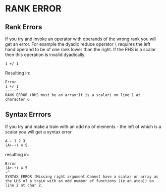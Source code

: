 # RANK ERROR

## Rank Errors

If you try and invoke an operator with operands of the wrong rank you will get an error. For example the dyadic reduce operator `\` requires the left hand operand to be of one rank lower than the right. If the RHS is a scalar then this operation is invalid dyadically.

```pometo
1 +/ 1
```

Resulting in:

```pometo_results
Error
1 +/ 1
-----^
RANK ERROR (RHS must be an array:It is a scalar) on line 1 at character 6
```

## Syntax Errrors

If you try and make a train with an odd no of elements - the left of which is a scalar you will get a syntax error

```pometo
A ← 1 2 3
(A+-÷) 4 5
```

resulting in:

```pometo_results
Error
(A+-÷) 4 5
-^
SYNTAX ERROR (Missing right argument:Cannot have a scalar or array as the LHS of a train with an odd number of functions (ie an atop)) on line 2 at char 2.
```
